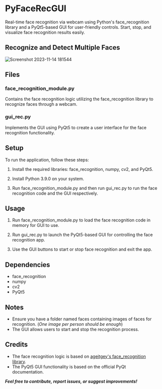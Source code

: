 # PyFaceRecGUI
Real-time face recognition via webcam using Python's face_recognition library and a PyQt5-based GUI for user-friendly controls. Start, stop, and visualize face recognition results easily.


## Recognize and Detect Multiple Faces
![Screenshot 2023-11-14 181544](https://github.com/garghg/PyFaceRecGUI/assets/139658164/85902e10-c8c7-4c78-bee1-86c774c6ba1e)


## Files

### face_recognition_module.py
Contains the face recognition logic utilizing the face_recognition library to recognize faces through a webcam.

### gui_rec.py
Implements the GUI using PyQt5 to create a user interface for the face recognition functionality.

## Setup

To run the application, follow these steps:

1. Install the required libraries: face_recognition, numpy, cv2, and PyQt5.
   
2. Install Python 3.9.0 on your system.

3. Run face_recognition_module.py and then run gui_rec.py to run the face recognition code and the GUI respectively.

## Usage

1. Run face_recognition_module.py to load the face recognition code in memory for GUI to use.

2. Run gui_rec.py to launch the PyQt5-based GUI for controlling the face recognition app.

3. Use the GUI buttons to start or stop face recognition and exit the app.

## Dependencies

- face_recognition
- numpy
- cv2
- PyQt5

## Notes

- Ensure you have a folder named faces containing images of faces for recognition. (*One image per person should be enough*)
- The GUI allows users to start and stop the recognition process.

## Credits

- The face recognition logic is based on [ageitgey's face_recognition library](https://github.com/ageitgey/face_recognition).
- The PyQt5 GUI functionality is based on the official PyQt documentation.


**_Feel free to contribute, report issues, or suggest improvements!_**
